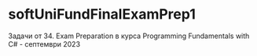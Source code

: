 # softUniFundFinalExamPrep1
Задачи от 34. Exam Preparation в курса Programming Fundamentals with C# - септември 2023
